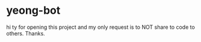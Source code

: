 # yeong-bot

hi ty for opening this project and my only request is to NOT share to code to others. Thanks.
